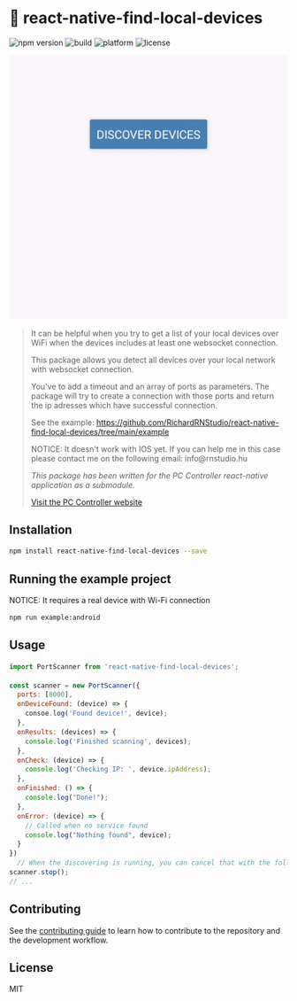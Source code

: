 <h1>🚀 react-native-find-local-devices</h1>

![npm version](https://img.shields.io/npm/v/react-native-find-local-devices.svg)
![build](https://img.shields.io/circleci/build/github/RichardRNStudio/react-native-find-local-devices/main)
![platform](https://img.shields.io/badge/platform-android-yellow)
![license](https://img.shields.io/badge/license-MIT-green)

![example](https://github.com/RichardRNStudio/react-native-find-local-devices/blob/main/docs/android-example.gif?raw=true)

<blockquote>
<p>It can be helpful when you try to get a list of your local devices over WiFi when the devices includes at least one websocket connection.</p>
<p>This package allows you detect all devices over your local network with websocket connection.</p>
<p>You've to add a timeout and an array of ports as parameters. The package will try to create a connection with those ports and return the ip adresses which have successful connection.</p>
<p>See the example: <a href="https://github.com/RichardRNStudio/react-native-find-local-devices/tree/main/example">https://github.com/RichardRNStudio/react-native-find-local-devices/tree/main/example</a></p>
<p>NOTICE: It doesn't work with IOS yet. If you can help me in this case please contact me on the following email: info@rnstudio.hu</p>
<p>
<i>This package has been written for the PC Controller react-native application as a submodule.</i>
</p>
<p><a href="https://pccontroller.rnstudio.hu">Visit the PC Controller website</a></p>
</blockquote>

<h2>Installation</h2>

```sh
npm install react-native-find-local-devices --save
```

<h2>Running the example project</h2>
<p>NOTICE: It requires a real device with Wi-Fi connection</p>

```sh
npm run example:android
```

<h2>Usage</h2>

```js
import PortScanner from 'react-native-find-local-devices';

const scanner = new PortScanner({
  ports: [8000],
  onDeviceFound: (device) => {
    consoe.log('Found device!', device);
  },
  onResults: (devices) => {
    console.log('Finished scanning', devices);
  },
  onCheck: (device) => {
    console.log('Checking IP: ', device.ipAddress);
  },
  onFinished: () => {
    console.log("Done!");
  },
  onError: (device) => {
    // Called when no service found
    console.log("Nothing found", device);
  }
})
  // When the discovering is running, you can cancel that with the following function:
scanner.stop();
// ...
```

<h2>Contributing</h2>

See the [contributing guide](CONTRIBUTING.md) to learn how to contribute to the repository and the development workflow.

<h2>License</h2>

MIT
